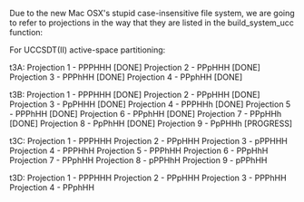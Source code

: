 Due to the new Mac OSX's stupid case-insensitive file system, we are going 
to refer to projections in the way that they are listed in the build_system_ucc function:

For UCCSDT(II) active-space partitioning:

t3A:
Projection 1 - PPPHHH [DONE]
Projection 2 - PPpHHH [DONE]
Projection 3 - PPPhHH [DONE]
Projection 4 - PPphHH [DONE]

t3B:
Projection 1 - PPPHHH [DONE]
Projection 2 - PPpHHH [DONE]
Projection 3 - PpPHHH [DONE]
Projection 4 - PPPHHh [DONE]
Projection 5 - PPPhHH [DONE]
Projection 6 - PPphHH [DONE]
Projection 7 - PPpHHh [DONE]
Projection 8 - PpPhHH [DONE]
Projection 9 - PpPHHh [PROGRESS]

t3C:
Projection 1 - PPPHHH
Projection 2 - PPpHHH
Projection 3 - pPPHHH
Projection 4 - PPPHhH
Projection 5 - PPPhHH
Projection 6 - PPpHhH
Projection 7 - PPphHH
Projection 8 - pPPHhH
Projection 9 - pPPhHH

t3D:
Projection 1 - PPPHHH
Projection 2 - PPpHHH
Projection 3 - PPPhHH
Projection 4 - PPphHH

